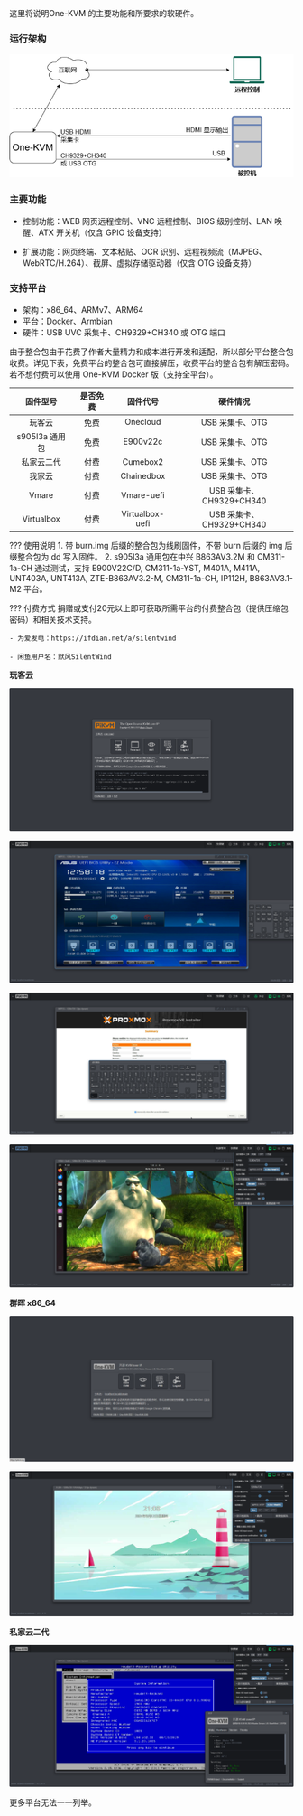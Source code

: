 这里将说明One-KVM 的主要功能和所要求的软硬件。

### 运行架构

![架构图](./img/drawio1.png)

### 主要功能

- 控制功能：WEB 网页远程控制、VNC 远程控制、BIOS 级别控制、LAN 唤醒、ATX 开关机（仅含 GPIO 设备支持）

- 扩展功能：网页终端、文本粘贴、OCR 识别、远程视频流（MJPEG、WebRTC/H.264）、截屏、虚拟存储驱动器（仅含 OTG 设备支持）

### 支持平台

- 架构：x86_64、ARMv7、ARM64
- 平台：Docker、Armbian
- 硬件：USB UVC 采集卡、CH9329+CH340 或 OTG 端口

由于整合包由于花费了作者大量精力和成本进行开发和适配，所以部分平台整合包收费。详见下表，免费平台的整合包可直接解压，收费平台的整合包有解压密码。若不想付费可以使用 One-KVM  Docker 版（支持全平台）。

| 固件型号 | 是否免费 | 固件代号 | 硬件情况 |
| :---------: | :--------: | :---------: | :---------: |
| 玩客云 | 免费 | Onecloud | USB 采集卡、OTG |
| s905l3a  通用包 | 免费 | E900v22c | USB 采集卡、OTG |
| 私家云二代 | 付费 | Cumebox2 | USB 采集卡、OTG |
| 我家云 | 付费 | Chainedbox | USB 采集卡、OTG |
| Vmare | 付费 | Vmare-uefi | USB 采集卡、CH9329+CH340 |
| Virtualbox | 付费 | Virtualbox-uefi | USB 采集卡、CH9329+CH340 |

??? 使用说明
    1. 带 burn.img 后缀的整合包为线刷固件，不带 burn 后缀的 img 后缀整合包为 dd 写入固件。
    2. s905l3a 通用包在中兴 B863AV3.2M 和 CM311-1a-CH 通过测试，支持 E900V22C/D, CM311-1a-YST, M401A, M411A, UNT403A, UNT413A, ZTE-B863AV3.2-M, CM311-1a-CH, IP112H, B863AV3.1-M2 平台。

??? 付费方式
    捐赠或支付20元以上即可获取所需平台的付费整合包（提供压缩包密码）和相关技术支持。

    - 为爱发电：https://ifdian.net/a/silentwind

    - 闲鱼用户名：默风SilentWind


**玩客云**

<div class="grid cards" markdown>

![PixPin_2024-07-01_10-50-18](./img/PixPin_2024-07-01_10-50-18.png)

![15560030-996a-4a9a-a132-7ad072c7569c](./img/15560030-996a-4a9a-a132-7ad072c7569c.png)

![09348dd5-3e3a-4384-ad6d-9c3723682755](./img/09348dd5-3e3a-4384-ad6d-9c3723682755.png)

![PixPin_2024-07-01_10-48-45](./img/PixPin_2024-07-01_10-48-45.png)

</div>

**群晖 x86_64**

<div class="grid cards" markdown>

![群晖 x86_641](./img/image2.png)

![KVM 主页](./img/image.png)

</div>

**私家云二代**

<div class="grid cards" markdown>

![image-20240926220156381](./img/image-20240926220156381.png)

</div>

更多平台无法一一列举。